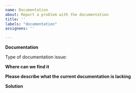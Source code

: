 ```yaml
---
name: Documentation
about: Report a problem with the documentation
title: ''
labels: "documentation"
assignees: ''

---
```


<!--
Thank you for filing a documentation issue!
As documentation issues can be quite versatile,
feel free to adapt this form in a way that you find best for it.
-->

**Documentation**

Type of documentation issue: 
<!-- e.g. error in current documentation,
missing documentation, etc.-->

**Where can we find it**
<!-- Provide a description where we can find the documentation you are referring to, and possibly even screenshots-->

**Please describe what the current documentation is lacking**
<!-- Please explain what the issue with the current documentation is, e.g. missing, false, misleading, etc.-->

**Solution**
<!-- Do you have already have a solution to the proposed issue, if yes, please let us know here!-->